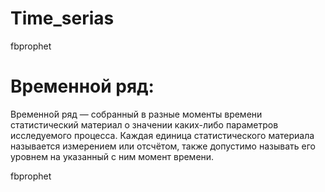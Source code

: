 # Time_serias
fbprophet
# Временной ряд: 
Временно́й ряд — собранный в разные моменты времени статистический материал о значении каких-либо параметров исследуемого процесса. Каждая единица статистического материала называется измерением или отсчётом, также допустимо называть его уровнем на указанный с ним момент времени.

fbprophet
